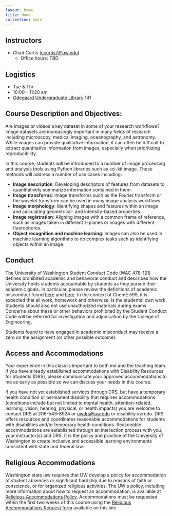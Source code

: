 ```yaml
---
layout: home
title: Home
collection: main
---
```


## Instructors

- Chad Curtis (ccurtis7@uw.edu)
  * Office hours: TBD

## Logistics

- Tue & Thr
- 10:00 - 11:20 am
- [Odegaard Undergraduate Library](http://uw.edu/maps?oug) 141

## Course Description and Objectives:

Are images or videos a key dataset in some of your research workflows? Image datasets are increasingly important in many fields of research including microscopy, medical imaging, oceanography, and astronomy. While images can provide qualitative information, it can often be difficult to extract quantitative information from images, especially when prioritizing reproducibility.

In this course, students will be introduced to a number of image processing and analysis tools using Python libraries such as sci-kit image. These methods will address a number of use cases including:

* **Image description**: Developing descriptors of features from datasets to quantitatively summarize information contained in them.
* **Image transforms**: Image transforms such as the Fourier transform or the wavelet transform can be used in many image analysis workflows.
* **Image morphology**: Identifying shapes and features within an image and calculating geometrical- and intensity-based properties.
* **Image registration**: Aligning images with a common frame of reference, such as images taken in different z-planes or images with different fluorophores.
* **Object recognition and machine learning**: Images can also be used in machine learning algorithms to do complex tasks such as identifying objects within an image.

## Conduct

The University of Washington Student Conduct Code (WAC 478-121) defines prohibited academic and behavioral conduct and describes how the University holds students accountable by students as they pursue their academic goals. In particular, please review the definitions of academic misconduct found [here](http://www.washington.edu/admin/rules/policies/SGP/SPCH209.html#7) and [here](http://www.washington.edu/admin/rules/policies/SGP/SPCH210.html#7). In the context of ChemE 599, it is expected that all work, homework and otherwise, is the students' own work. Students should also not use unauthorized materials during exams. Concerns about these or other behaviors prohibited by the Student Conduct Code will be referred for investigation and adjudication by the College of Engineering.

Students found to have engaged in academic misconduct may receive a zero on the assignment (or other possible outcome).

## Access and Accommodations

Your experience in this class is important to both me and the teaching team. If you have already established accommodations with Disability Resources for Students (DRS), please communicate your approved accommodations to me as early as possible so we can discuss your needs in this course.

If you have not yet established services through DRS, but have a temporary health condition or permanent disability that requires accommodations (conditions include but not limited to mental health, attention-related, learning, vision, hearing, physical, or health impacts) you are welcome to contact DRS at 206-543-8924 or uwdrs@uw.edu or disability.uw.edu. DRS offers resources and coordinates reasonable accommodations for students with disabilities and/or temporary health conditions. Reasonable accommodations are established through an interaction process with you, your instructor(s) and DRS. It is the policy and practice of the University of Washington to create inclusive and accessible learning environments consistent with state and federal law.

## Religious Accommodations

Washington state law requires that UW develop a policy for accommodation of student absences or significant hardship due to reasons of faith or conscience, or for organized religious activities. The UW's policy, including more information about how to request an accommodation, is available at [Religious Accommodations Policy](https://registrar.washington.edu/staffandfaculty/religious-accommodations-policy/). Accommodations must be requested within the first two weeks of this course using the [Religious Accommodations Request form](https://registrar.washington.edu/students/religious-accommodations-request/) available on this site.

<!-- </div> -->
